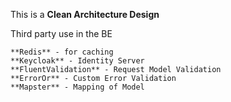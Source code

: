 This is a **Clean Architecture Design**

Third party use in the BE

    **Redis** - for caching 
    **Keycloak** - Identity Server
    **FluentValidation** - Request Model Validation
    **ErrorOr** - Custom Error Validation
    **Mapster** - Mapping of Model
    
    
